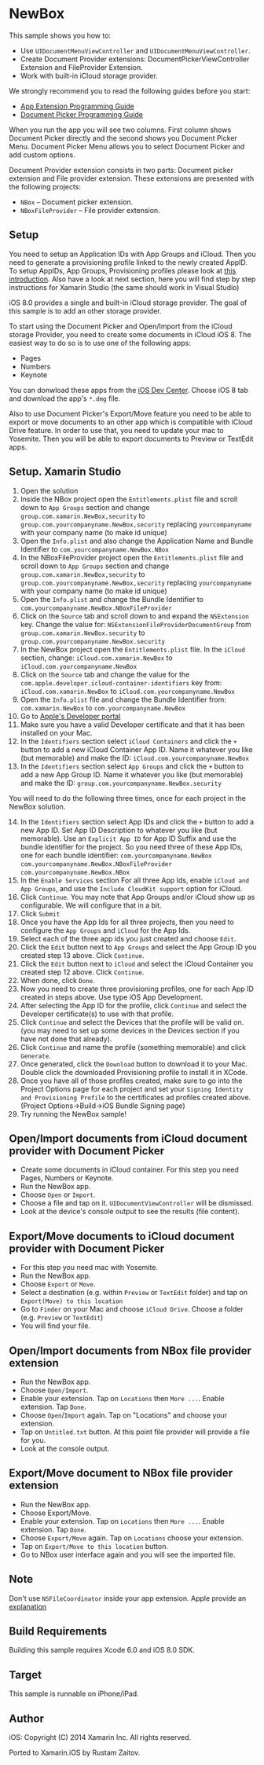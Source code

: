 NewBox
======

This sample shows you how to:
* Use `UIDocumentMenuViewController` and `UIDocumentMenuViewController`.
* Create Document Provider extensions: DocumentPickerViewController Extension and FileProvider Extension.
* Work with built-in iCloud storage provider.
 

We strongly recommend you to read the following guides before you start:
* [App Extension Programming Guide]
* [Document Picker Programming Guide]

When you run the app you will see two columns. First column shows Document Picker directly and the second shows you Document Picker Menu. Document Picker Menu allows you to select Document Picker and add custom options.

Document Provider extension consists in two parts: Document picker extension and File provider extension. These extensions are presented with the following projects:
* `NBox` – Document picker extension.
* `NBoxFileProvider` – File provider extension.

Setup
-----
You need to setup an Application IDs with App Groups and iCloud. Then you need to generate a provisioning profile linked to the newly created AppID.
To setup AppIDs, App Groups, Provisioning profiles please look at [this introduction]. Also have a look at next section, here you will find step by step instructions for Xamarin Studio (the same should work in Visual Studio)

iOS 8.0 provides a single and built-in iCloud storage provider. The goal of this sample is to add an other storage provider.

To start using the Document Picker and Open/Import from the iCloud storage Provider, you need to create some documents in iCloud iOS 8. The easiest way to do so is to use one of the following apps:
* Pages
* Numbers
* Keynote

You can donwload these apps from the [iOS Dev Center]. Choose iOS 8 tab and download the app's `*.dmg` file.

Also to use Document Picker's Export/Move feature you need to be able to export or move documents to an other app which is compatible with iCloud Drive feature. In order to use that, you need to update your mac to Yosemite. Then you will be able to export documents to Preview or TextEdit apps.

Setup. Xamarin Studio
-------------------------
1. Open the solution
2. Inside the NBox project open the `Entitlements.plist` file and scroll down to `App Groups` section and change 
`group.com.xamarin.NewBox,security` to `group.com.yourcompanyname.NewBox,security` replacing `yourcompanyname` with your company name (to make id unique)
3. Open the `Info.plist` and also change the Application Name and Bundle Identifier to `com.yourcompanyname.NewBox.NBox`
4. In the NBoxFileProvider project open the `Entitlements.plist` file and scroll down to `App Groups` section and change 
`group.com.xamarin.NewBox,security` to `group.com.yourcompanyname.NewBox,security` replacing `yourcompanyname` with your company name (to make id unique)
5. Open the `Info.plist` and change the Bundle Identifier to `com.yourcompanyname.NewBox.NBoxFileProvider`
6. Click on the `Source` tab and scroll down to and expand the `NSExtension` key. Change the value for: `NSExtensionFileProviderDocumentGroup` from `group.com.xamarin.NewBox.security` to  `group.com.yourcompanyname.NewBox.security`
7. In the NewBox project open the `Entitlements.plist` file. In the `iCloud` section, change: `iCloud.com.xamarin.NewBox` to `iCloud.com.yourcompanyname.NewBox`
8. Click on the `Source` tab and change the value for the `com.apple.developer.icloud-container-identifiers` key from: `iCloud.com.xamarin.NewBox` to `iCloud.com.yourcompanyname.NewBox`
9. Open the `Info.plist` file and change the Bundle Identifier from: `com.xamarin.NewBox` to `com.yourcompanyname.NewBox`
10. Go to [Apple's Developer portal](https://developer.apple.com/account/ios/certificate/certificateList.action)
11. Make sure you have a valid Developer certificate and that it has been installed on your Mac.
12. In the `Identifiers` section select `iCloud Containers` and click the `+` button to add a new iCloud Container App ID. Name it whatever you like (but memorable) and make the ID: `iCloud.com.yourcompanyname.NewBox`
13. In the `Identifiers` section select `App Groups` and click the `+` button to add a new App Group ID. Name it whatever you like (but memorable) and make the ID: `group.com.yourcompanyname.NewBox.security`

You will need to do the following three times, once for each project in the NewBox solution. 

14. In the `Identifiers` section select App IDs and click the `+` button to add a new App ID. Set App ID Description to whatever you like (but memorable). Use an `Explicit App ID` for App ID Suffix and use the bundle identifier for the project. So you need three of these App IDs, one for each bundle identifier:
`com.yourcompanyname.NewBox`
`com.yourcompanyname.NewBox.NBoxFileProvider`
`com.yourcompanyname.NewBox.NBox`
15. In the `Enable Services` section For all three App Ids, enable `iCloud and App Groups`, and use the `Include CloudKit support` option for iCloud.
16. Click `Continue`. You may note that App Groups and/or iCloud show up as configurable. We will configure that in a bit.
17. Click `Submit`
18. Once you have the App Ids for all three projects, then you need to configure the `App Groups` and `iCloud` for the App Ids. 
19. Select each of the three app ids you just created and choose `Edit`.
20. Click the `Edit` button next to `App Groups` and select the App Group ID you created step 13 above. Click `Continue`.
21. Click the `Edit` button next to `iCloud` and select the iCloud Container you created step 12 above. Click `Continue`.
22. When done, click `Done`.
23. Now you need to create three provisioning profiles, one for each App ID created in steps above. Use type iOS App Development.
24. After selecting the App ID for the profile, click `Continue` and select the Developer certificate(s) to use with that profile. 
25. Click `Continue` and select the Devices that the profile will be valid on. (you may need to set up some devices in the Devices section if you have not done that already).
26. Click `Continue` and name the profile (something memorable) and click `Generate`.
27. Once generated, click the `Download` button to download it to your Mac. Double click the downloaded Provisioning profile to install it in XCode. 
28. Once you have all of those profiles created, make sure to go into the Project Options page for each project and set your `Signing Identity and Provisioning Profile` to the certificates ad profiles created above. (Project Options->Build->iOS Bundle Signing page)
29. Try running the NewBox sample!

Open/Import documents from iCloud document provider with Document Picker
------------
* Create some documents in iCloud container. For this step you need Pages, Numbers or Keynote.
* Run the NewBox app.
* Choose `Open` or `Import`.
* Choose a file and tap on it. `UIDocumentViewController` will be dismissed.
* Look at the device's console output to see the results (file content).

Export/Move documents to iCloud document provider with Document Picker
------------
* For this step you need mac with Yosemite.
* Run the NewBox app.
* Choose `Export` or `Move`.
* Select a destination (e.g. within `Preview` or `TextEdit` folder) and tap on `Export(Move) to this location`
* Go to `Finder` on your Mac and choose `iCloud Drive`. Choose a folder (e.g. `Preview` or `TextEdit`)
* You will find your file.

Open/Import documents from NBox file provider extension
-------------------------------------------------------
* Run the NewBox app.
* Choose `Open/Import`.
* Enable your extension. Tap on `Locations` then `More ...`. Enable extension. Tap `Done`.
* Choose `Open`/`Import` again. Tap on "Locations" and choose your extension.
* Tap on `Untitled.txt` button. At this point file provider will provide a file for you.
* Look at the console output.

Export/Move document to NBox file provider extension
----------------------------------------------------
* Run the NewBox app.
* Choose Export/Move.
* Enable your extension. Tap on `Locations` then `More ...`. Enable extension. Tap `Done`.
* Choose `Export/Move` again. Tap on `Locations` choose your extension.
* Tap on `Export/Move to this location` button.
* Go to NBox user interface again and you will see the imported file.

Note
----
Don't use `NSFileCoordinator` inside your app extension. Apple provide an [explanation](https://developer.apple.com/library/ios/technotes/tn2408/_index.html#//apple_ref/doc/uid/DTS40014939)

Build Requirements
------------------

Building this sample requires Xcode 6.0 and iOS 8.0 SDK.

Target
------
This sample is runnable on iPhone/iPad.

Author
------ 
iOS:
Copyright (C) 2014 Xamarin Inc. All rights reserved.

Ported to Xamarin.iOS by Rustam Zaitov.

[App Extension Programming Guide]:https://developer.apple.com/library/prerelease/mac/documentation/General/Conceptual/ExtensibilityPG/FileProvider.html

[Document Picker Programming Guide]:https://developer.apple.com/library/prerelease/ios/documentation/FileManagement/Conceptual/DocumentPickerProgrammingGuide/AccessingDocuments/AccessingDocuments.html

[iOS Dev Center]:https://developer.apple.com/devcenter/ios/index.action

[this introduction]:http://developer.xamarin.com/guides/ios/platform_features/introduction_to_the_document_picker/
